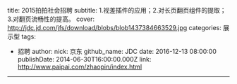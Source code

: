 title: 2015拍拍社会招聘
subtitle: 1.视差插件的应用；2.对长页翻页组件的提取；3.对翻页流畅性的提高。
cover: http://jdc.jd.com/jfs/download/blobs/blob1437384663529.jpg
categories: 展示型
tags:
  - 招聘
author:
  nick: 京东
  github_name: JDC
date: 2016-12-13 08:00:00
publishDate: 2014-06-30T16:00:00.000Z
link: http://www.paipai.com/zhaopin/index.html

---